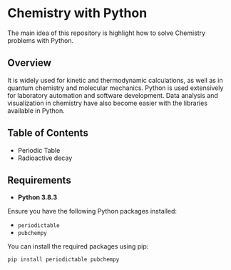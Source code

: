 # Chemistry with Python

The main idea of this repository is highlight how to solve Chemistry problems with Python.

## Overview

It is widely used for kinetic and thermodynamic calculations, as well as in quantum chemistry and molecular mechanics. Python is used extensively for laboratory automation and software development. Data analysis and visualization in chemistry have also become easier with the libraries available in Python.

## Table of Contents

- Periodic Table
- Radioactive decay


## Requirements

* **Python 3.8.3**
  
Ensure you have the following Python packages installed:

- `periodictable` 
- `pubchempy` 

You can install the required packages using pip:

```bash
pip install periodictable pubchempy
```
